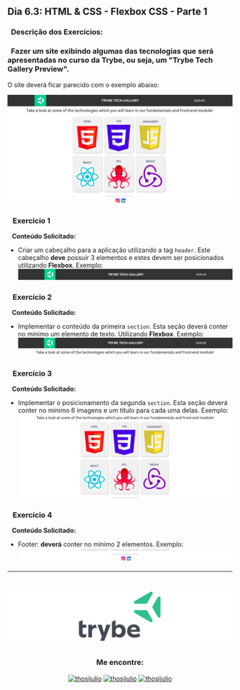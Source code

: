 ## Dia 6.3: HTML & CSS - Flexbox CSS - Parte 1

### &nbsp; Descrição dos Exercícios:

### &nbsp; Fazer um site exibindo algumas das tecnologias que será apresentadas no curso da Trybe, ou seja, um "Trybe Tech Gallery Preview".
O site deverá ficar parecido com o exemplo abaixo:

![Trybe Gallery Preview](images/trybe-tech-gallery.jpeg)

### &nbsp;&nbsp; Exercício 1
  <b>&nbsp;&nbsp;&nbsp;Conteúdo Solicitado: </b> <br>
- Criar um cabeçalho para a aplicação utilizando a tag `header`. Este cabeçalho **deve** possuir 3 elementos e estes devem ser posicionados utilizando **Flexbox**. Exemplo:
![Header Exemple](images/trybe-tech-gallery-header.jpeg)

### &nbsp;&nbsp; Exercício 2
  <b>&nbsp;&nbsp;&nbsp;Conteúdo Solicitado: </b> <br>
- Implementar o conteúdo da primeira `section`. Esta seção deverá conter no mínimo um elemento de texto. Utilizando **Flexbox**. Exemplo:
![Text Sextion Exemple](images/trybe-tech-gallery-text.jpeg)

### &nbsp;&nbsp; Exercício 3
  <b>&nbsp;&nbsp;&nbsp;Conteúdo Solicitado: </b> <br>
- Implementar o posicionamento da segunda `section`. Esta seção deverá conter  no mínimo 6 imagens e um título para cada uma delas. Exemplo:
![Gallery Cards Exemple](images/trybe-tech-gallery-cards.jpeg)

### &nbsp;&nbsp; Exercício 4
  <b>&nbsp;&nbsp;&nbsp;Conteúdo Solicitado: </b> <br>
- Footer: **deverá** conter no mínimo 2 elementos. Exemplo:
![Gallery Footer Exemple](images/trybe-tech-gallery-footer.jpeg)

---

<h1 align="center">
    <img alt="Trybe" src="https://github.com/thosijulio/trybe-projects/blob/main/trybe-logo.png"/>
</h1>
<h3 align=center>Me encontre:</h3>
<p align=center>
<a href="https://www.linkedin.com/in/thosijulio/" target="blank"><img align="center" src="https://cdn.jsdelivr.net/npm/simple-icons@3.0.1/icons/linkedin.svg" alt="thosijulio" height="20" width="20" /></a>
<a href="https://www.github.com/thosijulio/" target="blank"><img align="center" src="https://cdn.jsdelivr.net/npm/simple-icons@3.0.1/icons/github.svg" alt="thosijulio" height="20" width="20" /></a>
<a href="https://www.instagram.com/thosijulio" target="blank"><img align="center" src="https://cdn.jsdelivr.net/npm/simple-icons@3.0.1/icons/instagram.svg" alt="thosijulio" height="20" width="20" /></a>
</p>

